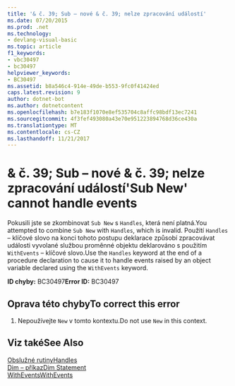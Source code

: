 ```yaml
---
title: '& č. 39; Sub – nové & č. 39; nelze zpracování událostí'
ms.date: 07/20/2015
ms.prod: .net
ms.technology:
- devlang-visual-basic
ms.topic: article
f1_keywords:
- vbc30497
- bc30497
helpviewer_keywords:
- BC30497
ms.assetid: b8a546c4-914e-49de-b553-9fc0f41424ed
caps.latest.revision: 9
author: dotnet-bot
ms.author: dotnetcontent
ms.openlocfilehash: b7e183f1070e8ef535704c8affc98bdf13ec7241
ms.sourcegitcommit: 4f3fef493080a43e70e951223894768d36ce430a
ms.translationtype: MT
ms.contentlocale: cs-CZ
ms.lasthandoff: 11/21/2017
---
```

# <a name="39sub-new39-cannot-handle-events"></a><span data-ttu-id="611a8-102">& č. 39; Sub – nové & č. 39; nelze zpracování událostí</span><span class="sxs-lookup"><span data-stu-id="611a8-102">&#39;Sub New&#39; cannot handle events</span></span>
<span data-ttu-id="611a8-103">Pokusili jste se zkombinovat `Sub New` s `Handles`, která není platná.</span><span class="sxs-lookup"><span data-stu-id="611a8-103">You attempted to combine `Sub New` with `Handles`, which is invalid.</span></span> <span data-ttu-id="611a8-104">Použití `Handles` – klíčové slovo na konci tohoto postupu deklarace způsobí zpracovávat události vyvolané službou proměnné objektu deklarováno s použitím `WithEvents` – klíčové slovo.</span><span class="sxs-lookup"><span data-stu-id="611a8-104">Use the `Handles` keyword at the end of a procedure declaration to cause it to handle events raised by an object variable declared using the `WithEvents` keyword.</span></span>  
  
 <span data-ttu-id="611a8-105">**ID chyby:** BC30497</span><span class="sxs-lookup"><span data-stu-id="611a8-105">**Error ID:** BC30497</span></span>  
  
## <a name="to-correct-this-error"></a><span data-ttu-id="611a8-106">Oprava této chyby</span><span class="sxs-lookup"><span data-stu-id="611a8-106">To correct this error</span></span>  
  
1.  <span data-ttu-id="611a8-107">Nepoužívejte `New` v tomto kontextu.</span><span class="sxs-lookup"><span data-stu-id="611a8-107">Do not use `New` in this context.</span></span>  
  
## <a name="see-also"></a><span data-ttu-id="611a8-108">Viz také</span><span class="sxs-lookup"><span data-stu-id="611a8-108">See Also</span></span>  
 [<span data-ttu-id="611a8-109">Obslužné rutiny</span><span class="sxs-lookup"><span data-stu-id="611a8-109">Handles</span></span>](../../visual-basic/language-reference/statements/handles-clause.md)  
 [<span data-ttu-id="611a8-110">Dim – příkaz</span><span class="sxs-lookup"><span data-stu-id="611a8-110">Dim Statement</span></span>](../../visual-basic/language-reference/statements/dim-statement.md)  
 [<span data-ttu-id="611a8-111">WithEvents</span><span class="sxs-lookup"><span data-stu-id="611a8-111">WithEvents</span></span>](../../visual-basic/language-reference/modifiers/withevents.md)
